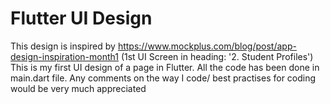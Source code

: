 # Flutter UI Design
This design is inspired by https://www.mockplus.com/blog/post/app-design-inspiration-month1 (1st UI Screen in heading: '2. Student Profiles')
This is my first UI design of a page in Flutter.
All the code has been done in main.dart file. Any comments on the way I code/ best practises for coding would be very much appreciated
